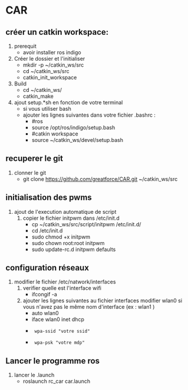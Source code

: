 # CAR

## créer un catkin workspace:
   1. prerequit 
      * avoir installer ros indigo
   2. Créer le dossier et l'initialiser
      * mkdir -p ~/catkin_ws/src
      * cd ~/catkin_ws/src
      * catkin_init_workspace
   3. Build 
      * cd ~/catkin_ws/
      * catkin_make
   4. ajout setup.*sh en fonction de votre terminal
      * si vous utiliser bash
      * ajouter les lignes suivantes dans votre fichier .bashrc : 
         * #ros
         * source /opt/ros/indigo/setup.bash
         * #catkin workspace
         * source ~/catkin_ws/devel/setup.bash
 
## recuperer le git 
   1. clonner le git
      * git clone https://github.com/greatforce/CAR.git ~/catkin_ws/src
 
## initialisation des pwms
   1. ajout de l'execution automatique de script 
      1. copier le fichier initpwm dans /etc/init.d
         * cp ~/catkin_ws/src/script/initpwm /etc/init.d/
         * cd /etc/init.d
         * sudo chmod +x initpwm
         * sudo chown root:root initpwm
         * sudo update-rc.d initpwm defaults
 
## configuration réseaux
   1. modifier le fichier /etc/natwork/interfaces
      1. verifier quelle est l'interface wifi
         * ifcongif -a
      2. ajouter les lignes suivantes au fichier interfaces modifier wlan0 si vous n'avez pas le même nom d'interface (ex : wlan1 )
         * auto wlan0
         * iface wlan0 inet dhcp
         *      wpa-ssid "votre ssid"
         *      wpa-psk "votre mdp"

## Lancer le programme ros
   1. lancer le .launch
      * roslaunch rc_car car.launch
  
